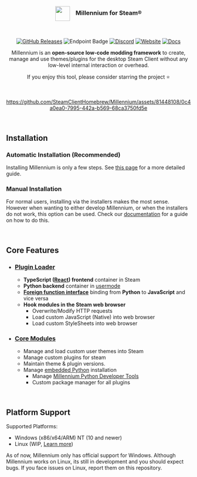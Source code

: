 <div align="center">
<!-- <img src="https://i.imgur.com/9qYPFSA.png" alt="Alt text" width="40">
  ## Millennium for Steam® -->

<h3><img align="center" height="40" src="https://i.imgur.com/9qYPFSA.png"> &nbsp; &nbsp;Millennium for Steam®</h3>
<br>

[![GitHub Releases][downloads-badge]][downloads-link] 
![Endpoint Badge][loc-bage]
[![Discord][discord-badge]][discord-link] 
[![Website][website-badge]][website-link] [![Docs][docs-badge]][docs-link]


[downloads-badge]: https://img.shields.io/github/downloads/shadowmonster99/millennium-steam-binaries/total?labelColor=grey&color=111111&style=for-the-badge
[downloads-link]: #automatic-installation-recommended

[discord-badge]: https://img.shields.io/badge/discord-green?labelColor=grey&color=111111&style=for-the-badge&logo=discord&logoColor=white
[discord-link]: https://steambrew.app/discord

[website-badge]: https://img.shields.io/badge/website-green?labelColor=grey&color=111111&style=for-the-badge&logo=firefoxbrowser&logoColor=white
[website-link]: https://steambrew.app/

[docs-badge]: https://img.shields.io/badge/documentation-green?labelColor=grey&color=111111&style=for-the-badge&logo=readthedocs&logoColor=white
[docs-link]: https://docs.steambrew.app/

[loc-bage]: https://img.shields.io/endpoint?url=https%3A%2F%2Floc-counter.onrender.com%2F%3Frepo%3DSteamClientHomebrew%2FMillennium%26branch%3Dmain%26ignored%3Dvendor%26languages%3DC%2520Header%2CC%252B%252B&color=111111&style=for-the-badge&logoColor=white&label=Lines%20of%20Code

Millennium is an **open-source low-code modding framework** to create, manage and use themes/plugins for the desktop Steam Client without any low-level internal interaction or overhead.

If you enjoy this tool, please consider starring the project ⭐

<br>

<!-- credits to https://github.com/clawdius for this intro video -->
https://github.com/SteamClientHomebrew/Millennium/assets/81448108/0c4a0ea0-7995-442a-b569-68ca3750fd5e

<br>
</div>

## Installation

### Automatic Installation (Recommended)

  Installing Millennium is only a few steps. See [this page](https://docs.steambrew.app/users/installing#automatic) for a more detailed guide.

### Manual Installation

For normal users, installing via the installers makes the most sense. However when wanting to either develop Millennium, or when the installers do not work, this option can be used. Check our [documentation](https://docs.steambrew.app/users/installing#manual) for a guide on how to do this.

&nbsp;

## Core Features

- ### [Plugin Loader](/src/)
  - **TypeScript ([React](https://react.dev/)) frontend** container in Steam
  - **Python backend** container in [usermode](https://en.wikipedia.org/wiki/User-Mode_Driver_Framework)
  - **[Foreign function interface](https://en.wikipedia.org/wiki/Foreign_function_interface)** binding from **Python** to **JavaScript** and vice versa
  - **Hook modules in the Steam web browser**
    - Overwrite/Modify HTTP requests
    - Load custom JavaScript (Native) into web browser
    - Load custom StyleSheets into web browser
- ### [Core Modules](/assets/)
  - Manage and load custom user themes into Steam
  - Manage custom plugins for steam
  - Maintain theme & plugin versions. 
  - Manage [embedded Python](https://www.python.org/downloads/release/python-3118/) installation
    - Manage [Millennium Python Developer Tools](https://pypi.org/project/millennium/)
    - Custom package manager for all plugins

&nbsp;

## Platform Support


Supported Platforms:

- Windows (x86/x64/ARM) NT (10 and newer)
- Linux (WIP, [Learn more](https://docs.steambrew.app/users/installing#linux))

As of now, Millennium only has official support for Windows. Although Millennium works on Linux, its still in development and you should expect bugs. If you face issues on Linux, report them on this repository.
